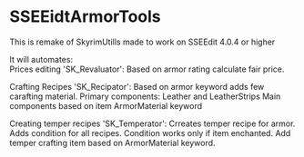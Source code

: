 # SSEEidtArmorTools
This is remake of SkyrimUtills made to work on SSEEdit 4.0.4 or higher

It will automates:  
  Prices editing 'SK_Revaluator':
  Based on armor rating calculate fair price.
  
Crafting Recipes 'SK_Recipator':
  Based on armor keyword adds few carafting material.
  Primary components: Leather and LeatherStrips
  Main components based on item ArmorMaterial keyword
  
Creating temper recipes 'SK_Temperator':
  Crreates temper recipe for armor.
  Adds condition for all recipes.
  Condition works only if item enchanted.
  Add temper crafting item based on ArmorMaterial keyword.

